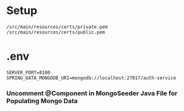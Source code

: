 # Setup
    /src/main/resources/certs/private.pem
    /src/main/resources/certs/public.pem

# .env
    SERVER_PORT=8100
    SPRING_DATA_MONGODB_URI=mongodb://localhost:27017/auth-service

### Uncomment @Component in MongoSeeder Java File for Populating Mongo Data